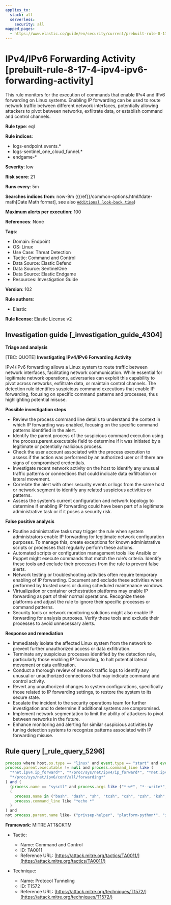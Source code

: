 ```yaml
---
applies_to:
  stack: all
  serverless:
    security: all
mapped_pages:
  - https://www.elastic.co/guide/en/security/current/prebuilt-rule-8-17-4-ipv4-ipv6-forwarding-activity.html
---
```


# IPv4/IPv6 Forwarding Activity [prebuilt-rule-8-17-4-ipv4-ipv6-forwarding-activity]

This rule monitors for the execution of commands that enable IPv4 and IPv6 forwarding on Linux systems. Enabling IP forwarding can be used to route network traffic between different network interfaces, potentially allowing attackers to pivot between networks, exfiltrate data, or establish command and control channels.

**Rule type**: eql

**Rule indices**:

* logs-endpoint.events.*
* logs-sentinel_one_cloud_funnel.*
* endgame-*

**Severity**: low

**Risk score**: 21

**Runs every**: 5m

**Searches indices from**: now-9m ({{ref}}/common-options.html#date-math[Date Math format], see also [`Additional look-back time`](docs-content://solutions/security/detect-and-alert/create-detection-rule.md#rule-schedule))

**Maximum alerts per execution**: 100

**References**: None

**Tags**:

* Domain: Endpoint
* OS: Linux
* Use Case: Threat Detection
* Tactic: Command and Control
* Data Source: Elastic Defend
* Data Source: SentinelOne
* Data Source: Elastic Endgame
* Resources: Investigation Guide

**Version**: 102

**Rule authors**:

* Elastic

**Rule license**: Elastic License v2

## Investigation guide [_investigation_guide_4304]

**Triage and analysis**

[TBC: QUOTE]
**Investigating IPv4/IPv6 Forwarding Activity**

IPv4/IPv6 forwarding allows a Linux system to route traffic between network interfaces, facilitating network communication. While essential for legitimate network operations, adversaries can exploit this capability to pivot across networks, exfiltrate data, or maintain control channels. The detection rule identifies suspicious command executions that enable IP forwarding, focusing on specific command patterns and processes, thus highlighting potential misuse.

**Possible investigation steps**

* Review the process command line details to understand the context in which IP forwarding was enabled, focusing on the specific command patterns identified in the alert.
* Identify the parent process of the suspicious command execution using the process.parent.executable field to determine if it was initiated by a legitimate or potentially malicious process.
* Check the user account associated with the process execution to assess if the action was performed by an authorized user or if there are signs of compromised credentials.
* Investigate recent network activity on the host to identify any unusual traffic patterns or connections that could indicate data exfiltration or lateral movement.
* Correlate the alert with other security events or logs from the same host or network segment to identify any related suspicious activities or patterns.
* Assess the system’s current configuration and network topology to determine if enabling IP forwarding could have been part of a legitimate administrative task or if it poses a security risk.

**False positive analysis**

* Routine administrative tasks may trigger the rule when system administrators enable IP forwarding for legitimate network configuration purposes. To manage this, create exceptions for known administrative scripts or processes that regularly perform these actions.
* Automated scripts or configuration management tools like Ansible or Puppet might execute commands that match the rule’s criteria. Identify these tools and exclude their processes from the rule to prevent false alerts.
* Network testing or troubleshooting activities often require temporary enabling of IP forwarding. Document and exclude these activities when performed by trusted users or during scheduled maintenance windows.
* Virtualization or container orchestration platforms may enable IP forwarding as part of their normal operations. Recognize these platforms and adjust the rule to ignore their specific processes or command patterns.
* Security tools or network monitoring solutions might also enable IP forwarding for analysis purposes. Verify these tools and exclude their processes to avoid unnecessary alerts.

**Response and remediation**

* Immediately isolate the affected Linux system from the network to prevent further unauthorized access or data exfiltration.
* Terminate any suspicious processes identified by the detection rule, particularly those enabling IP forwarding, to halt potential lateral movement or data exfiltration.
* Conduct a thorough review of network traffic logs to identify any unusual or unauthorized connections that may indicate command and control activity.
* Revert any unauthorized changes to system configurations, specifically those related to IP forwarding settings, to restore the system to its secure state.
* Escalate the incident to the security operations team for further investigation and to determine if additional systems are compromised.
* Implement network segmentation to limit the ability of attackers to pivot between networks in the future.
* Enhance monitoring and alerting for similar suspicious activities by tuning detection systems to recognize patterns associated with IP forwarding misuse.


## Rule query [_rule_query_5296]

```js
process where host.os.type == "linux" and event.type == "start" and event.action in ("exec", "start", "exec_event") and
process.parent.executable != null and process.command_line like (
  "*net.ipv4.ip_forward*", "*/proc/sys/net/ipv4/ip_forward*", "*net.ipv6.conf.all.forwarding*",
  "*/proc/sys/net/ipv6/conf/all/forwarding*"
) and (
  (process.name == "sysctl" and process.args like ("*-w*", "*--write*", "*=*")) or
  (
    process.name in ("bash", "dash", "sh", "tcsh", "csh", "zsh", "ksh", "fish") and process.args == "-c" and
    process.command_line like "*echo *"
  )
) and
not process.parent.name like~ ("privsep-helper", "platform-python*", "init.ipv6-global", "wsl-bootstrap")
```

**Framework**: MITRE ATT&CKTM

* Tactic:

    * Name: Command and Control
    * ID: TA0011
    * Reference URL: [https://attack.mitre.org/tactics/TA0011/](https://attack.mitre.org/tactics/TA0011/)

* Technique:

    * Name: Protocol Tunneling
    * ID: T1572
    * Reference URL: [https://attack.mitre.org/techniques/T1572/](https://attack.mitre.org/techniques/T1572/)



